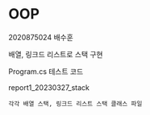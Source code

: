 # OOP
2020875024 배수훈


  배열, 링크드 리스트로 스택 구현
  
  
  Program.cs 테스트 코드
  
  
  report1_20230327_stack
  
  
    각각 배열 스택, 링크드 리스트 스택 클래스 파일
